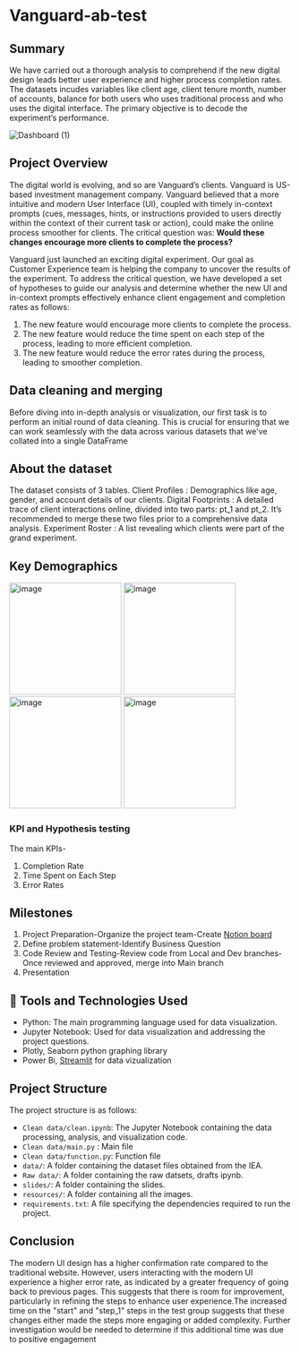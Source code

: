 # Vanguard-ab-test

## Summary

We have carried out a thorough analysis to comprehend if the new digital design leads better user experience and higher process completion rates. The datasets incudes variables like client age, client tenure month, number of accounts, balance for both users who uses traditional process and who uses the digital interface. The primary objective is to decode the experiment’s performance. 



![Dashboard (1)](https://github.com/user-attachments/assets/d72f1ca7-6fdd-49c6-a7bf-5e1d8a5e35a9)






## Project Overview

The digital world is evolving, and so are Vanguard’s clients. Vanguard is US-based investment management company. Vanguard believed that a more intuitive and modern User Interface (UI), coupled with timely in-context prompts (cues, messages, hints, or instructions provided to users directly within the context of their current task or action), could make the online process smoother for clients. The critical question was: **Would these changes encourage more clients to complete the process?**

Vanguard just launched an exciting digital experiment. Our goal as Customer Experience team is helping the company to uncover the results of the experiment. To address the critical question, we have developed a set of hypotheses to guide our analysis and determine whether the new UI and in-context prompts effectively enhance client engagement and completion rates as follows: <br>
1. The new feature would encourage more clients to complete the process. <br>
2. The new feature would reduce the time spent on each step of the process, leading to more efficient completion. <br>
3. The new feature would reduce the error rates during the process, leading to smoother completion. <br>



## Data cleaning and merging

Before diving into in-depth analysis or visualization, our first task is to perform an initial round of data cleaning. This is crucial for ensuring that we can work seamlessly with the data across various datasets that we've collated into a single DataFrame

## About the dataset

The dataset consists of 3 tables.
Client Profiles : Demographics like age, gender, and account details of our clients.
Digital Footprints : A detailed trace of client interactions online, divided into two parts: pt_1 and pt_2. It’s recommended to merge these two files prior to a comprehensive data analysis.
Experiment Roster : A list revealing which clients were part of the grand experiment.

## Key Demographics

<img width="200" alt="image" src="https://github.com/user-attachments/assets/b59c3413-6018-4b78-a3b7-fbe8066b29dc">
<img width="200" alt="image" src="https://github.com/user-attachments/assets/cc4b9f56-4f4e-4db6-842e-da30d78cccc0">
<img width="200" alt="image" src="https://github.com/user-attachments/assets/4fadb97b-db47-4515-8260-c60714026531">
<img width="200" alt="image" src="https://github.com/user-attachments/assets/50353301-043b-4889-8145-700575c07bb1">






### KPI and Hypothesis testing

The main KPIs-
1. Completion Rate
2. Time Spent on Each Step
3. Error Rates

   



## Milestones

  1. Project Preparation-Organize the project team-Create [Notion board](https://teal-server-788.notion.site/Vanguard-A-B-Testing-7139a9cc4a19438698eae03777b9accd)
  2. Define problem statement-Identify Business Question
  3. Code Review and Testing-Review code from Local and Dev branches-Once reviewed and approved, merge 
     into Main branch
  4. Presentation
  

## :toolbox: Tools and Technologies Used


- Python: The main programming language used for data visualization.
- Jupyter Notebook: Used for data visualization and addressing the project questions.
- Plotly, Seaborn python graphing library
- Power Bi, [Streamlit](http://localhost:8502/) for data vizualization

## Project Structure

The project structure is as follows:

- `Clean data/clean.ipynb`: The Jupyter Notebook containing the data processing, analysis, and visualization code.
- `Clean data/main.py` : Main file
- `Clean data/function.py`: Function file
- `data/`: A folder containing the dataset files obtained from the IEA.
- `Raw data/`: A folder containing the raw datsets, drafts ipynb.
- `slides/`: A folder containing the slides.
- `resources/`: A folder containing all the images.
- `requirements.txt`: A file specifying the dependencies required to run the project.


## Conclusion

The modern UI design has a higher confirmation rate compared to the traditional website. However, users interacting with the modern UI experience a higher error rate, as indicated by a greater frequency of going back to previous pages. This suggests that there is room for improvement, particularly in refining the steps to enhance user experience.The increased time on the "start" and "step_1" steps in the test group suggests that these changes either made the steps more engaging or added complexity. Further investigation would be needed to determine if this additional time was due to positive engagement 
